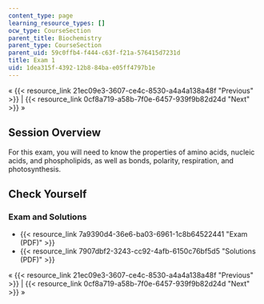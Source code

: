 ```yaml
---
content_type: page
learning_resource_types: []
ocw_type: CourseSection
parent_title: Biochemistry
parent_type: CourseSection
parent_uid: 59c0ffb4-f444-c63f-f21a-576415d7231d
title: Exam 1
uid: 1dea315f-4392-12b8-84ba-e05ff4797b1e
---
```


« {{< resource_link 21ec09e3-3607-ce4c-8530-a4a4a138a48f "Previous" >}} | {{< resource_link 0cf8a719-a58b-7f0e-6457-939f9b82d24d "Next" >}} »

Session Overview
----------------

For this exam, you will need to know the properties of amino acids, nucleic acids, and phospholipids, as well as bonds, polarity, respiration, and photosynthesis.

Check Yourself
--------------

### Exam and Solutions

*   {{< resource_link 7a9390d4-36e6-ba03-6961-1c8b64522441 "Exam (PDF)" >}}
*   {{< resource_link 7907dbf2-3243-cc92-4afb-6150c76bf5d5 "Solutions (PDF)" >}}

« {{< resource_link 21ec09e3-3607-ce4c-8530-a4a4a138a48f "Previous" >}} | {{< resource_link 0cf8a719-a58b-7f0e-6457-939f9b82d24d "Next" >}} »